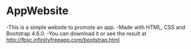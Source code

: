 # AppWebsite
-This is a simple website to promote an app.
-Made with HTML, CSS and Bootstrap 4.6.0.
-You can download it or see the result at http://fbsc.infinityfreeapp.com/bootstrap.html
